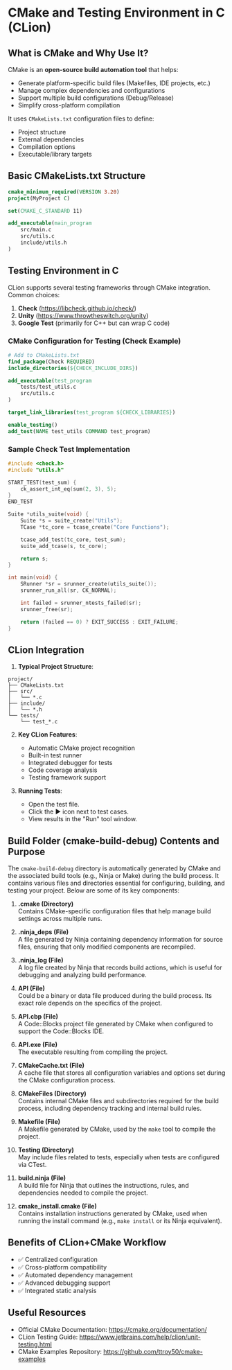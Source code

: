 # CMake and Testing Environment in C (CLion)

## What is CMake and Why Use It?
CMake is an **open-source build automation tool** that helps:
- Generate platform-specific build files (Makefiles, IDE projects, etc.)
- Manage complex dependencies and configurations
- Support multiple build configurations (Debug/Release)
- Simplify cross-platform compilation

It uses `CMakeLists.txt` configuration files to define:
- Project structure
- External dependencies
- Compilation options
- Executable/library targets

## Basic CMakeLists.txt Structure

```cmake
cmake_minimum_required(VERSION 3.20)
project(MyProject C)

set(CMAKE_C_STANDARD 11)

add_executable(main_program
    src/main.c
    src/utils.c
    include/utils.h
)
```

## Testing Environment in C
CLion supports several testing frameworks through CMake integration. Common choices:

1. **Check** (https://libcheck.github.io/check/)
2. **Unity** (https://www.throwtheswitch.org/unity)
3. **Google Test** (primarily for C++ but can wrap C code)

### CMake Configuration for Testing (Check Example)

```cmake
# Add to CMakeLists.txt
find_package(Check REQUIRED)
include_directories(${CHECK_INCLUDE_DIRS})

add_executable(test_program
    tests/test_utils.c
    src/utils.c
)

target_link_libraries(test_program ${CHECK_LIBRARIES})

enable_testing()
add_test(NAME test_utils COMMAND test_program)
```

### Sample Check Test Implementation

```c name=test_utils.c
#include <check.h>
#include "utils.h"

START_TEST(test_sum) {
    ck_assert_int_eq(sum(2, 3), 5);
}
END_TEST

Suite *utils_suite(void) {
    Suite *s = suite_create("Utils");
    TCase *tc_core = tcase_create("Core Functions");

    tcase_add_test(tc_core, test_sum);
    suite_add_tcase(s, tc_core);

    return s;
}

int main(void) {
    SRunner *sr = srunner_create(utils_suite());
    srunner_run_all(sr, CK_NORMAL);

    int failed = srunner_ntests_failed(sr);
    srunner_free(sr);

    return (failed == 0) ? EXIT_SUCCESS : EXIT_FAILURE;
}
```

## CLion Integration
1. **Typical Project Structure**:

```
project/
├── CMakeLists.txt
├── src/
│   └── *.c
├── include/
│   └── *.h
└── tests/
    └── test_*.c
```

2. **Key CLion Features**:
   - Automatic CMake project recognition
   - Built-in test runner
   - Integrated debugger for tests
   - Code coverage analysis
   - Testing framework support

3. **Running Tests**:
   - Open the test file.
   - Click the ▶️ icon next to test cases.
   - View results in the "Run" tool window.

## Build Folder (cmake-build-debug) Contents and Purpose
The `cmake-build-debug` directory is automatically generated by CMake and the associated build tools (e.g., Ninja or Make) during the build process. It contains various files and directories essential for configuring, building, and testing your project. Below are some of its key components:

1. **.cmake (Directory)**  
   Contains CMake-specific configuration files that help manage build settings across multiple runs.

2. **.ninja_deps (File)**  
   A file generated by Ninja containing dependency information for source files, ensuring that only modified components are recompiled.

3. **.ninja_log (File)**  
   A log file created by Ninja that records build actions, which is useful for debugging and analyzing build performance.

4. **API (File)**  
   Could be a binary or data file produced during the build process. Its exact role depends on the specifics of the project.

5. **API.cbp (File)**  
   A Code::Blocks project file generated by CMake when configured to support the Code::Blocks IDE.

6. **API.exe (File)**  
   The executable resulting from compiling the project.

7. **CMakeCache.txt (File)**  
   A cache file that stores all configuration variables and options set during the CMake configuration process.

8. **CMakeFiles (Directory)**  
   Contains internal CMake files and subdirectories required for the build process, including dependency tracking and internal build rules.

9. **Makefile (File)**  
   A Makefile generated by CMake, used by the `make` tool to compile the project.

10. **Testing (Directory)**  
    May include files related to tests, especially when tests are configured via CTest.

11. **build.ninja (File)**  
    A build file for Ninja that outlines the instructions, rules, and dependencies needed to compile the project.

12. **cmake_install.cmake (File)**  
    Contains installation instructions generated by CMake, used when running the install command (e.g., `make install` or its Ninja equivalent).

## Benefits of CLion+CMake Workflow
- ✅ Centralized configuration
- ✅ Cross-platform compatibility
- ✅ Automated dependency management
- ✅ Advanced debugging support
- ✅ Integrated static analysis

## Useful Resources
- Official CMake Documentation: https://cmake.org/documentation/
- CLion Testing Guide: https://www.jetbrains.com/help/clion/unit-testing.html
- CMake Examples Repository: https://github.com/ttroy50/cmake-examples
